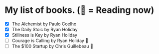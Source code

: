 # My list of books. (📖 = Reading now)

- [x] The Alchemist by Paulo Coelho
- [x] The Daily Stoic by Ryan Holiday
- [x] Stillness is Key by Ryan Holiday
- [ ] Courage is Calling by Ryan Holiday 📖
- [ ] The $100 Startup by Chris Guillebeau 📖